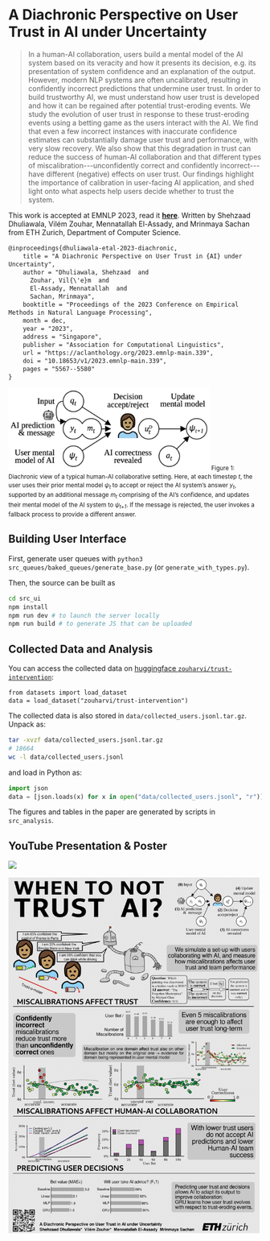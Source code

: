 # A Diachronic Perspective on User Trust in AI under Uncertainty

> In a human-AI collaboration, users build a mental model of the AI system based on its veracity and how it presents its decision, e.g. its presentation of system confidence and an explanation of the output. 
> However, modern NLP systems are often uncalibrated, resulting in confidently incorrect predictions that undermine user trust.
> In order to build trustworthy AI, we must understand how user trust is developed and how it can be regained after potential trust-eroding events.
> We study the evolution of user trust in response to these trust-eroding events using a betting game as the users interact with the AI. 
> We find that even a few incorrect instances with inaccurate confidence estimates can substantially damage user trust and performance, with very slow recovery.
> We also show that this degradation in trust can reduce the success of human-AI collaboration
> and that different types of miscalibration---unconfidently correct and confidently incorrect---have different (negative) effects on user trust.
> Our findings highlight the importance of calibration in user-facing AI application, and shed light onto what aspects help users decide whether to trust the system. 

This work is accepted at EMNLP 2023, read it [**here**](https://aclanthology.org/2023.emnlp-main.339/).
Written by Shehzaad Dhuliawala, Vilém Zouhar, Mennatallah El-Assady, and Mrinmaya Sachan from ETH Zurich, Department of Computer Science.
```
@inproceedings{dhuliawala-etal-2023-diachronic,
    title = "A Diachronic Perspective on User Trust in {AI} under Uncertainty",
    author = "Dhuliawala, Shehzaad  and
      Zouhar, Vil{\'e}m  and
      El-Assady, Mennatallah  and
      Sachan, Mrinmaya",
    booktitle = "Proceedings of the 2023 Conference on Empirical Methods in Natural Language Processing",
    month = dec,
    year = "2023",
    address = "Singapore",
    publisher = "Association for Computational Linguistics",
    url = "https://aclanthology.org/2023.emnlp-main.339",
    doi = "10.18653/v1/2023.emnlp-main.339",
    pages = "5567--5580"
}
```

<img width="400em" src="meta/figure_1.png">

<small>
Figure 1: Diachronic view of a typical human-AI collaborative setting.
Here, at each timestep <em>t</em>, the user uses their prior mental model <em>ψ<sub>t</sub></em> to accept or reject the AI system’s answer <em>y<sub>t</sub></em>, supported by an additional message <em>m<sub>t</sub></em> comprising of the AI’s confidence, and updates their mental model of the AI system to <em>ψ<sub>t+1</sub></em>. If the message is rejected, the user invokes a fallback process to provide a different answer.
</small>

## Building User Interface

First, generate user queues with `python3 src_queues/baked_queues/generate_base.py` (or `generate_with_types.py`).

Then, the source can be built as 
```bash
cd src_ui
npm install
npm run dev # to launch the server locally
npm run build # to generate JS that can be uploaded
```

## Collected Data and Analysis

You can access the collected data on [huggingface `zouharvi/trust-intervention`](https://huggingface.co/datasets/zouharvi/trust-intervention):
```python3
from datasets import load_dataset
data = load_dataset("zouharvi/trust-intervention")
```

The collected data is also stored in `data/collected_users.jsonl.tar.gz`.
Unpack as:

<!-- maximum compression: -->
<!-- tar cvf - data/collected_users.jsonl | gzip -9 - > data/collected_users.jsonl.tar.gz -->

```bash
tar -xvzf data/collected_users.jsonl.tar.gz
# 18664
wc -l data/collected_users.jsonl
```

and load in Python as:

```python
import json
data = [json.loads(x) for x in open("data/collected_users.jsonl", "r")]
```

The figures and tables in the paper are generated by scripts in `src_analysis`.

## YouTube Presentation & Poster


[<img src="https://img.youtube.com/vi/NrH3flpijDw/maxresdefault.jpg" width=400px>](https://www.youtube.com/watch?v=NrH3flpijDw)

<img width="500em" src="meta/poster.png">
